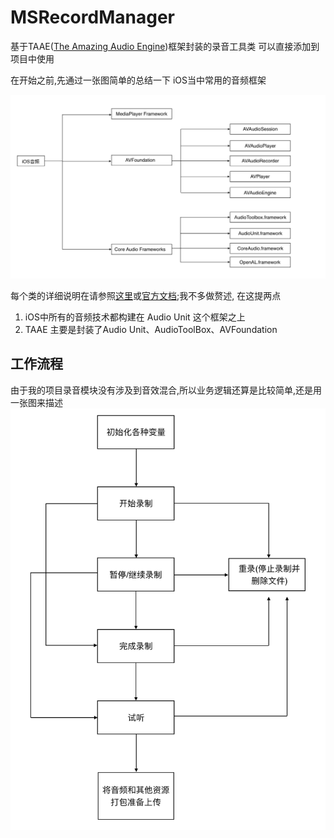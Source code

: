 # MSRecordManager
基于TAAE([The Amazing Audio Engine](https://github.com/TheAmazingAudioEngine/TheAmazingAudioEngine))框架封装的录音工具类 可以直接添加到项目中使用

在开始之前,先通过一张图简单的总结一下 iOS当中常用的音频框架

![iOS音频框架](https://github.com/scyios/MSRecordManager/blob/master/img/image1.png)

每个类的详细说明在请参照[这里](https://objccn.io/issue-24-4/)或[官方文档](https://link.jianshu.com/?t=https://developer.apple.com/library/ios/documentation/AudioVideo/Conceptual/MultimediaPG/UsingAudio/UsingAudio.html#//apple_ref/doc/uid/TP40009767-CH2-SW6);我不多做赘述, 在这提两点

1) iOS中所有的音频技术都构建在 Audio Unit 这个框架之上
2) TAAE 主要是封装了Audio Unit、AudioToolBox、AVFoundation

## 工作流程
由于我的项目录音模块没有涉及到音效混合,所以业务逻辑还算是比较简单,还是用一张图来描述
![iOS音频业务逻辑](https://github.com/scyios/MSRecordManager/blob/master/img/image2.png)
